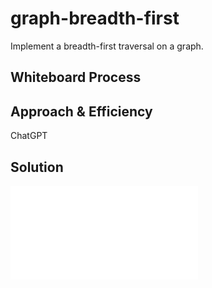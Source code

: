 # graph-breadth-first
Implement a breadth-first traversal on a graph.

## Whiteboard Process
<!-- Embedded whiteboard image -->


## Approach & Efficiency
ChatGPT

## Solution
![link to code](./index.js)